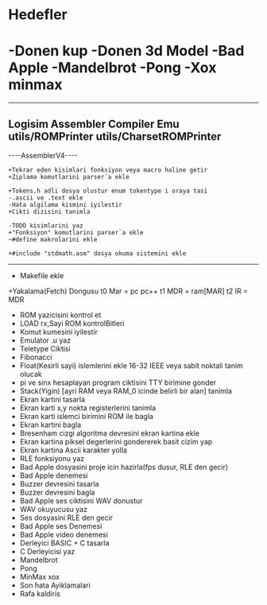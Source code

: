 Hedefler
=======
-Donen kup
-Donen 3d Model
-Bad Apple
-Mandelbrot
-Pong
-Xox minmax
=======

-------
Logisim
Assembler
Compiler
Emu
utils/ROMPrinter
utils/CharsetROMPrinter
-------

----AssemblerV4----

	+Tekrar eden kisimlari fonksiyon veya macro haline getir
	+Ziplama komutlarini parser`a ekle

	+Tokens.h adli dosya olustur enum tokentype i oraya tasi
	-.ascii ve .text ekle
	-Hata algilama kismini iyilestir
	+Cikti dizisini tanimla

	-TODO kisimlarini yaz	
	+"Fonksiyon" komutlarini parser`a ekle
	~#define makrolarini ekle

	+#include "stdmath.asm" dosya okuma sistemini ekle		
	
-----------------

- Makefile ekle

+Yakalama(Fetch) Dongusu
	t0 
	Mar = pc
	pc++
	t1
	MDR = ram[MAR]
	t2
	IR = MDR

- ROM yazicisini kontrol et	
- LOAD rx,Sayi ROM kontrolBitleri
- Komut kumesini iyilestir
- Emulator .u yaz
- Teletype Ciktisi
- Fibonacci
- Float(Kesirli sayi) islemlerini ekle 16-32 IEEE veya sabit noktali tanim olucak
- pi ve sinx hesaplayan program ciktisini TTY birimine gonder
- Stack(Yigin) [ayri RAM veya RAM_0 icinde belirli bir alan] tanimla
- Ekran kartini tasarla
- Ekran karti x,y nokta registerlerini tanimla
- Ekran karti islemci birimini ROM ile bagla
- Ekran kartini bagla
- Bresenham cizgi algoritma devresini ekran kartina ekle
- Ekran kartina piksel degerlerini gondererek basit cizim yap
- Ekran kartina Ascii karakter yolla
- RLE fonksiyonu yaz
- Bad Apple dosyasini proje icin hazirla(fps dusur, RLE den gecir)
- Bad Apple denemesi
- Buzzer devresini tasarla
- Buzzer devresini bagla
- Bad Apple ses ciktisini WAV donustur
- WAV okuyucusu yaz
- Ses dosyasini RLE den gecir
- Bad Apple ses Denemesi
- Bad Apple video denemesi
- Derleyici BASIC + C tasarla
- C Derleyicisi yaz
- Mandelbrot 
- Pong
- MinMax xox
- Son hata Ayiklamalari
- Rafa kaldiris